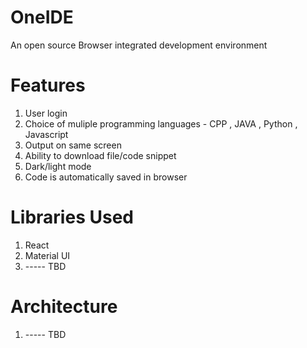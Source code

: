 # OneIDE
An open source Browser integrated development environment

# Features
1. User login
2. Choice of muliple programming languages - CPP , JAVA , Python , Javascript
3. Output on same screen
4. Ability to download file/code snippet
5. Dark/light mode
6. Code is automatically saved in browser
   
# Libraries Used

1. React
2. Material UI
3. ----- TBD

# Architecture
1. ----- TBD
